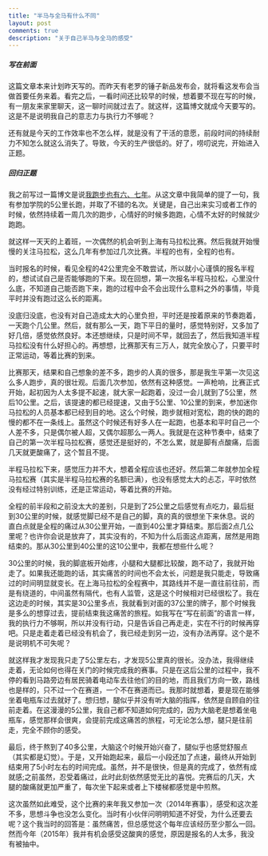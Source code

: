 ```yaml
---
title: "半马与全马有什么不同"
layout: post
comments: true
description: "关于自己半马与全马的感受"
---
```


##### 写在前面
这篇文章本来计划昨天写的。而昨天有老罗的锤子新品发布会，就将看这发布会当做首要任务来着。看完之后，一看时间还比较早的时候，想着要不现在写的时候，有一朋友来家里聊天，这一聊时间就过去了。就这样，这篇博文就成今天要写的。
这是不是说明我自己的意志力与执行力不够呢？

还有就是今天的工作效率也不怎么样，就是没有了干活的意愿，前段时间的持续耐力不知怎么就这么消失了。导致，今天的生产很低的。好了，唠叨说完，开始进入正题。

##### 回归正题
我之前写过一篇博文是说[我跑步也有六、七年](../27/run.html)。从这文章中我简单的提了一句，我有参加学院的5公里长跑，并取了不错的名次。关键是，自己出来实习或者工作的时候，依然持续着一周几次的跑步，心情好的时候多跑跑，心情不太好的时候就少跑跑。

就这样一天天的上着班，一次偶然的机会听到上海有马拉松比赛。然后我就开始慢慢的关注马拉松，这么几年有参加过几次比赛。半程的也有，全程的也有。

当时报名的时候，看见全程的42公里完全不敢尝试，所以就小心谨慎的报名半程的，想试试自己是否能够跑的下来。现在回想，第一次报名半程马拉松，心里没什么底，不知道自己能否跑下来，跑的过程中会不会出现什么意料之外的事情，毕竟平时并没有跑过这么长的距离。

没底归没底，也没有对自己造成太大的心里负担，平时还是按着原来的节奏跑着，一天跑个几公里。然后，就有那么一天，跑下平日的量时，感觉特别好，又多加了好几倍，感觉依然良好。本还想继续，只是时间不早，就回去了，然后我知道半程马拉松没有什么好担心的。再想想，比赛那天有三万人，就完全放心了，只要平时正常运动，等着比赛的到来。

比赛那天，结果和自己想象的差不多，跑步的人真的很多，那是我生平第一次见这么多人跑步，真的很壮观。后面几次参加，依然有这种感觉。一声枪响，比赛正式开始，起初因为人太多提不起速，就大家一起跑着，没过一会儿就到了5公里，然后10公里。之后，该提速的都已经提速，又由于5公里、10公里的到来，参加迷你马拉松的人员基本都已经到目的地。这么个时候，跑步就相对宽松，跑的快的跑的慢的都不在一条线上。虽然这个时候还有好多人在一起跑，也基本和平时自己一个人差不多，只是偶尔被人超，又偶尔超那么一两人。我就是在这种节奏中，结束了自己的第一次半程马拉松赛，感觉还是挺好的，不怎么累，就是脚有点酸痛，后面几天就更酸痛了，这个暂且不提。

半程马拉松下来，感觉压力并不大，想着全程应该也还好。然后第二年就参加全程马拉松赛（其实是半程马拉松赛的名额已满），也没有感觉太大的忐忑，平时依然没有经过特别训练，还是正常运动，等着比赛的开始。

全程的前半段和之前没太大的差别，只是到了25公里之后感觉有点吃力，最后挺到30公里的时候，就感觉脚已经不是自己的脚，真的真的很想坐下来休息。说的直白点就是全程的痛过从30公里开始，一直到40公里才算结束。那后面2点几公里呢？也许你会说是放弃了，其实没有的，不知为什么后面这点距离，居然是用跑结束的。那从30公里到40公里的这10公里中，我都在想些什么呢？

30公里的时候，我的脚底板开始疼，小腿和大腿都比较酸，跑不动了，我就开始走了。如果我还能跑的话，其实痛苦的时间也不会太长，问题是我只能走，导致痛过的时间明显就变长。在上海马拉松的全程赛中，其路线并不是一直往前往前，而是有绕道的，中间虽然有隔代，也有人监管，这是这个时候相对已经很松了。我在这边走的时候，其实是30公里多点，我就看到对面的37公里的牌子，那个时候我是多么的想穿过去，提前结束我这痛苦的旅程。如我写在“写在前面”的语言一样，我的执行力不够啊，所以并没有行动，只是告诉自己再走走，实在不行的时候再穿吧。只是走着走着已经没有机会了，我已经走到另一边，没有办法再穿。这个是不是说明机不可失呢？

就这样我才发现我只走了5公里左右，才发现5公里真的很长。没办法，我得继续走着，无论如何也得在关门的时候完成我的赛事。只是在这后公里的过程中，我不停的看到马路旁边有居民骑着电动车去往他们的目的地，而且我们方向一致，路线也是样的，只不过一个在赛道，一个不在赛道而已。我那时就想着，要是现在能够坐着电瓶车过去就好了。想归想，腿似乎并没有听大脑的指挥，依然是自顾自的往前走着。在这漫漫的5公里，我自己都不知道如何完成的，因为大脑老是想着坐电瓶车，感觉那样会很爽，会提前完成这痛苦的旅程，可无论怎么想，腿只是往前走，完全不顾你的感受。

最后，终于熬到了40多公里，大脑这个时候开始兴奋了，腿似乎也感觉舒服点（其实都是幻觉）。于是，又开始跑起来，最后一小段还加了点速，最终从开始到结束用了5小时左右的时间完成。虽然，并不是很快，但是真的完成了，依然有成就感;之前虽然，忍受着痛过，此时此刻依然感觉无比的喜悦。完赛后的几天，大腿的酸痛就更加严重了，每次坐下起来或者上下楼梯都感觉是中煎熬。

这次虽然如此难受，这个比赛的来年我又参加一次（2014年赛事），感受和这次差不多，思想斗争也没怎么变化。当时有小伙伴问明明知道不好受，为什么还要去呢？这个我当时的回答是：虽然痛苦，但总感觉这个每年应该经历至少那么一回。然而今年（2015年）我并有机会感受这酸爽的感觉，原因是报名的人太多，我没有被抽中。
